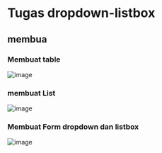 # Tugas dropdown-listbox 
## membua
### Membuat table
![image](https://github.com/faizfauzimuzakki/dropdown-listbox/assets/115791643/808577c7-d55e-4898-bed2-0d7621c1ca40)

### membuat List
![image](https://github.com/faizfauzimuzakki/dropdown-listbox/assets/115791643/c6c07047-b556-4b20-b81f-41d115b6e88d)

### Membuat Form dropdown dan listbox
![image](https://github.com/faizfauzimuzakki/dropdown-listbox/assets/115791643/7138596f-ec2e-4d23-8512-a854422be436)



